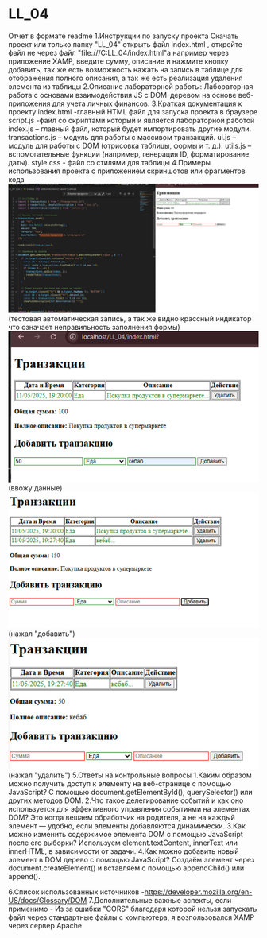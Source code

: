 # LL_04

Отчет в формате readme
1.Инструкции по запуску проекта
    Скачать проект или только папку "LL_04" открыть файл index.html , откройте файл не через файл "file:///C:LL_04/index.html"а например через приложение XAMP, введите сумму, описание и нажмите кнопку добавить, так же есть возможность нажать на запись в таблице для отображения полного описания, а так же есть реализация удаления элемента из таблицы
2.Описание лабораторной работы:
    Лабораторная работа с основами взаимодействия JS с DOM-деревом на основе веб-приложения для учета личных финансов.
3.Краткая документация к проекту
    index.html -главный HTML файл для запуска проекта в браузере 
    script.js  -файл со скриптами который и является лабораторной работой
    index.js – главный файл, который будет импортировать другие модули.
    transactions.js – модуль для работы с массивом транзакций.
    ui.js – модуль для работы с DOM (отрисовка таблицы, формы и т. д.).
    utils.js – вспомогательные функции (например, генерация ID, форматирование даты).
    style.css - файл со стилями для таблицы 
4.Примеры использования проекта с приложением скриншотов или фрагментов кода
![запуск файла index.html](image-0.png) (тестовая автоматическая запись, а так же видно крассный индикатор что означает неправильность заполнения формы)
![запуск файла index.html](image-1.png) (ввожу данные)
![запуск файла index.html](image-2.png) (нажал "добавить")
![запуск файла index.html](image-3.png) (нажал "удалить")
5.Ответы на контрольные вопросы
    1.Каким образом можно получить доступ к элементу на веб-странице с помощью JavaScript?
        С помощью document.getElementById(), querySelector() или других методов DOM.
    2.Что такое делегирование событий и как оно используется для эффективного управления событиями на элементах DOM?
        Это когда вешаем обработчик на родителя, а не на каждый элемент — удобно, если элементы добавляются динамически.
    3.Как можно изменить содержимое элемента DOM с помощью JavaScript после его выборки?
        Используем element.textContent, innerText или innerHTML, в зависимости от задачи.
    4.Как можно добавить новый элемент в DOM дерево с помощью JavaScript?
        Создаём элемент через document.createElement() и вставляем с помощью appendChild() или append().

6.Список использованных источников
        -https://developer.mozilla.org/en-US/docs/Glossary/DOM
7.Дополнительные важные аспекты, если применимо
        - Из за ошибки "CORS" благодаря которой нельзя запускать файл через стандартные файлы с компьютера, я возпользовался XAMP через сервер Apache